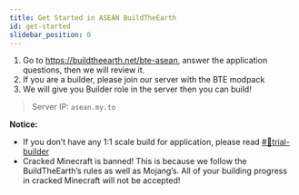 ```yaml
---
title: Get Started in ASEAN BuildTheEarth
id: get-started
slidebar_position: 0
---
```


1. Go to https://buildtheearth.net/bte-asean, answer the application questions, then we will review it.
2. If you are a builder, please join our server with the BTE modpack
3. We will give you Builder role in the server then you can build!

> Server IP: `asean.my.to`

**Notice:** 
- If you don’t have any 1:1 scale build for application, please read [#📌trial-builder](https://discord.com/channels/702883639574396969/773024727265968169) 
- Cracked Minecraft is banned! This is because we follow the BuildTheEarth’s rules as well as Mojang’s. All of your building progress in cracked Minecraft will not be accepted!
